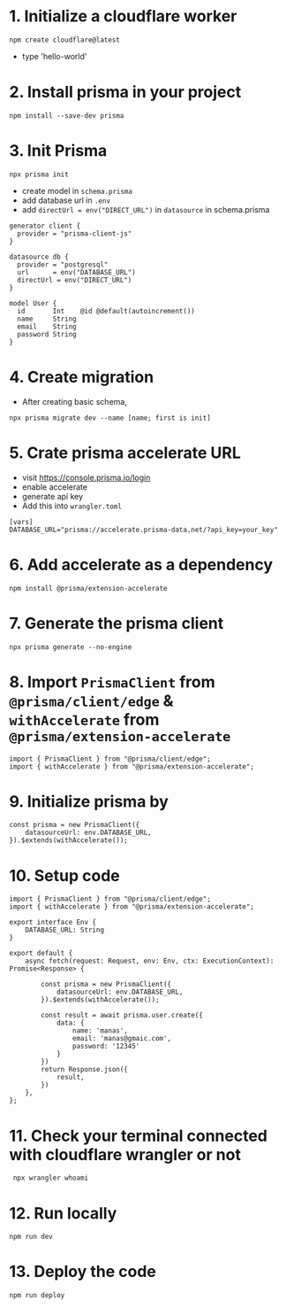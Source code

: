 # 1. Initialize a cloudflare worker

```
npm create cloudflare@latest
```

- type 'hello-world'

# 2. Install prisma in your project

```
npm install --save-dev prisma
```

# 3. Init Prisma

```
npx prisma init
```

- create model in `schema.prisma`
- add database url in `.env`
- add `directUrl = env("DIRECT_URL")` in `datasource` in schema.prisma

```
generator client {
  provider = "prisma-client-js"
}

datasource db {
  provider = "postgresql"
  url      = env("DATABASE_URL")
  directUrl = env("DIRECT_URL")
}

model User {
  id       Int    @id @default(autoincrement())
  name     String
  email    String
  password String
}
```

# 4. Create migration

- After creating basic schema,

```
npx prisma migrate dev --name [name; first is init]
```

# 5. Crate prisma accelerate URL

- visit https://console.prisma.io/login
- enable accelerate
- generate api key
- Add this into `wrangler.toml`

```
[vars]
DATABASE_URL="prisma://accelerate.prisma-data.net/?api_key=your_key"
```

# 6. Add accelerate as a dependency

```
npm install @prisma/extension-accelerate
```

# 7. Generate the prisma client

```
npx prisma generate --no-engine
```

# 8. Import `PrismaClient` from `@prisma/client/edge` & `withAccelerate` from `@prisma/extension-accelerate`

```
import { PrismaClient } from "@prisma/client/edge";
import { withAccelerate } from "@prisma/extension-accelerate";
```

# 9. Initialize prisma by

```
const prisma = new PrismaClient({
    datasourceUrl: env.DATABASE_URL,
}).$extends(withAccelerate());
```

# 10. Setup code

```
import { PrismaClient } from "@prisma/client/edge";
import { withAccelerate } from "@prisma/extension-accelerate";

export interface Env {
	DATABASE_URL: String
}

export default {
	async fetch(request: Request, env: Env, ctx: ExecutionContext): Promise<Response> {

		const prisma = new PrismaClient({
			datasourceUrl: env.DATABASE_URL,
		}).$extends(withAccelerate());

		const result = await prisma.user.create({
			data: {
				name: 'manas',
				email: 'manas@gmaic.com',
				password: '12345'
			}
		})
		return Response.json({
			result,
		})
	},
};
```

# 11. Check your terminal connected with cloudflare wrangler or not

```
 npx wrangler whoami
```

# 12. Run locally

```
npm run dev
```

# 13. Deploy the code

```
npm run deploy
```
